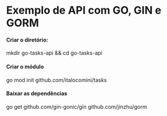 # Exemplo de API com GO, GIN e GORM

#### Criar o diretório: 
mkdir go-tasks-api && cd go-tasks-api

#### Criar o módulo
go mod init github.com/italocomini/tasks

#### Baixar as dependências
go get github.com/gin-gonic/gin github.com/jinzhu/gorm